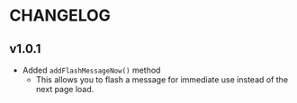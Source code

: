 # CHANGELOG

## v1.0.1

 - Added `addFlashMessageNow()` method
   - This allows you to flash a message for immediate use instead of the next page load.
